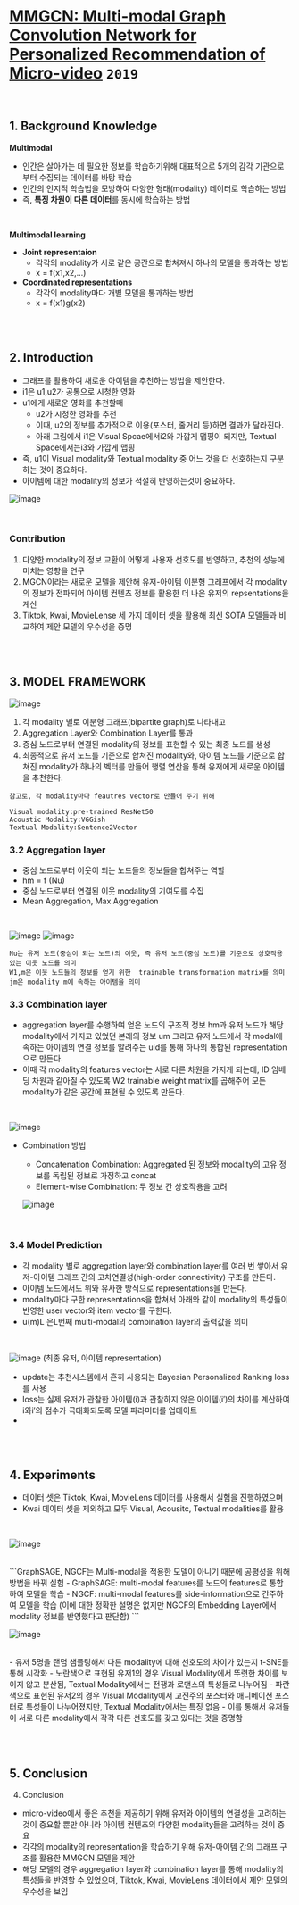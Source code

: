 # [MMGCN: Multi-modal Graph Convolution Network for Personalized Recommendation of Micro-video](http://staff.ustc.edu.cn/~hexn/papers/mm19-MMGCN.pdf)  `2019`

<br>

## 1. Background Knowledge
**Multimodal**
- 인간은 살아가는 데 필요한 정보를 학습하기위해 대표적으로 5개의 감각 기관으로 부터 수집되는 데이터를 바탕 학습
- 인간의 인지적 학습법을 모방하여 다양한 형태(modality) 데이터로 학습하는 방법
- 즉, **특징 차원이 다른 데이터**를 동시에 학습하는 방법
<br>

**Multimodal learning**
- **Joint representaion**
   - 각각의 modality가 서로 같은 공간으로 합쳐져서 하나의 모델을 통과하는 방법
   - x = f(x1,x2,...)
- **Coordinated representations** 
   - 각각의 modality마다 개별 모델을 통과하는 방법  
   - x = f(x1)g(x2)

<br><br>

## 2. Introduction
- 그래프를 활용하여 새로운 아이템을 추천하는 방법을 제안한다.
- i1은 u1,u2가 공통으로 시청한 영화
- u1에게 새로운 영화를 추천할때
   - u2가 시청한 영화를 추천
   - 이때, u2의 정보를 추가적으로 이용(포스터, 줄거리 등)하면 결과가 달라진다.
   - 아래 그림에서 i1은 Visual Spcae에서i2와 가깝게 맵핑이 되지만, Textual Space에서는i3와 가깝게 맵핑
- 즉,  u1이 Visual modality와 Textual modality 중 어느 것을 더 선호하는지 구분하는 것이 중요하다.
- 아이템에 대한 modality의 정보가 적절히 반영하는것이 중요하다.

![image](https://user-images.githubusercontent.com/53847442/163123936-1f119faa-f0d2-47db-9bc7-4351e3755e5f.png)

<br>

### **Contribution**
1. 다양한 modality의 정보 교환이 어떻게 사용자 선호도를 반영하고, 추천의 성능에 미치는 영향을 연구
2. MGCN이라는 새로운 모델을 제안해 유저-아이템 이분형 그래프에서 각 modality의 정보가 전파되어 아이템 컨텐츠 정보를 활용한 더 나은 유저의 repsentations을 계산
3. Tiktok, Kwai, MovieLense 세 가지 데이터 셋을 활용해 최신 SOTA 모델들과 비교하여 제안 모델의 우수성을 증명

<br><br>

## 3. MODEL FRAMEWORK
![image](https://user-images.githubusercontent.com/53847442/163125750-077deea0-a1a6-46e0-88ff-42915a0a3eb4.png)
1) 각 modality 별로 이분형 그래프(bipartite graph)로 나타내고 
2) Aggregation Layer와 Combination Layer를 통과
3) 중심 노드로부터 연결된 modality의 정보를 표현할 수 있는 최종 노드를 생성
4) 최종적으로 유저 노드를 기준으로 합쳐진 modality와, 아이템 노드를 기준으로 합쳐진 modality가 하나의 벡터를 만들어 행렬 연산을 통해 유저에게 새로운 아이템을 추천한다.

```
참고로, 각 modality마다 feautres vector로 만들어 주기 위해

Visual modality:pre-trained ResNet50
Acoustic Modality:VGGish
Textual Modality:Sentence2Vector
```

### 3.2 Aggregation layer
- 중심 노드로부터 이웃이 되는 노드들의 정보들을 합쳐주는 역할
- hm = f (Nu)
- 중심 노드로부터 연결된 이웃 modality의 기여도를 수집
- Mean Aggregation, Max Aggregation
<br>

![image](https://user-images.githubusercontent.com/53847442/163156494-b9d52e0e-b1b6-460f-a2f5-91271bc418c4.png)
![image](https://user-images.githubusercontent.com/53847442/163156565-bdcf7670-5af8-42be-87d4-17deb0874424.png)

```
Nu는 유저 노드(중심이 되는 노드)의 이웃, 즉 유저 노드(중심 노드)를 기준으로 상호작용 있는 이웃 노드를 의미
W1,m은 이웃 노드들의 정보를 얻기 위한  trainable transformation matrix를 의미
jm은 modality m에 속하는 아이템을 의미
```

### 3.3 Combination layer
- aggregation layer를 수행하여 얻은 노드의 구조적 정보 hm과 유저 노드가 해당 modality에서 가지고 있었던 본래의 정보 um 그리고 유저 노드에서 각 modal에 속하는 아이템의 연결 정보를 알려주는 uid를 통해 하나의 통합된 representation으로 만든다.
- 이때 각 modality의 features vector는 서로 다른 차원을 가지게 되는데, ID 임베딩 차원과 같아질 수 있도록 
W2 trainable weight matrix를 곱해주어 모든 modality가 같은 공간에 표현될 수 있도록 만든다.
<br>

![image](https://user-images.githubusercontent.com/53847442/163229111-0f6c697e-32d1-439d-978d-993473d2f950.png)
<br>

- Combination 방법
  - Concatenation Combination: Aggregated 된 정보와 modality의 고유 정보를 독립된 정보로 가정하고 concat
  - Element-wise Combination: 두 정보 간 상호작용을 고려


  ![image](https://user-images.githubusercontent.com/53847442/163229515-45f69cf7-2d96-414a-b204-31ed801412b7.png)
<br>

### 3.4 Model Prediction
- 각 modality 별로 aggregation layer와 combination layer를 여러 번 쌓아서 유저-아이템 그래프 간의 고차연결성(high-order connectivity) 구조를 만든다.
- 아이템 노드에서도 위와 유사한 방식으로 representations을 만든다.
- modality마다 구한 representations을 합쳐서 아래와 같이 modality의 특성들이 반영한 user vector와 item vector를 구한다.
- u(m)L 은L번째 multi-modal의 combination layer의 출력값을 의미
<br>

![image](https://user-images.githubusercontent.com/53847442/163230109-b1af2ca9-c937-4042-a592-ef9dcbdc71ef.png)
(최종 유저, 아이템 representation)
<br>

- update는 추천시스템에서 흔히 사용되는 Bayesian Personalized Ranking loss를 사용
- loss는 실제 유저가 관찰한 아이템(i)과 관찰하지 않은 아이템(i′)의 차이를 계산하여 i와i′의 점수가 극대화되도록 모델 파라미터를 업데이트
- 
<br><br>

## 4. Experiments
- 데이터 셋은 Tiktok, Kwai, MovieLens 데이터를 사용해서 실험을 진행하였으며 
- Kwai 데이터 셋을 제외하고 모두 Visual, Acousitc, Textual modalities를 활용

<br>

![image](https://user-images.githubusercontent.com/53847442/163233324-79cf0a5d-de18-4629-ae29-b34891806733.png)

<br>
```GraphSAGE, NGCF는 Multi-modal을 적용한 모델이 아니기 때문에 공평성을 위해 방법을 바꿔 실험 
- GraphSAGE: multi-modal features를 노드의 features로 통합하여 모델을 학습
- NGCF: multi-modal features를 side-information으로 간주하여 모델을 학습
  (이에 대한 정확한 설명은 없지만 NGCF의 Embedding Layer에서 modality 정보를 반영했다고 판단함)
```

<br>

![image](https://user-images.githubusercontent.com/53847442/163233527-2e424554-6ea0-43cf-b575-97dbd9edf7aa.png)

<br>
- 유저 5명을 랜덤 샘플링해서 다른 modality에 대해 선호도의 차이가 있는지 t-SNE를 통해 시각화
- 노란색으로 표현된 유저1의 경우 Visual Modality에서 뚜렷한 차이를 보이지 않고 분산됨, Textual Modality에서는 전쟁과 로맨스의 특성들로 나누어짐
- 파란색으로 표현된 유저2의 경우 Visual Modality에서 고전주의 포스터와 애니메이션 포스터로 특성들이 나누어졌지만, Textual Modality에서는 특징 없음 
- 이를 통해서 유저들이 서로 다른 modality에서 각각 다른 선호도를 갖고 있다는 것을 증명함

<br><br>

## 5. Conclusion
4. Conclusion
- micro-video에서 좋은 추천을 제공하기 위해 유저와 아이템의 연결성을 고려하는 것이 중요할 뿐만 아니라 아이템 컨텐츠의 다양한 modality들을 고려하는 것이 중요
- 각각의 modality의 representation을 학습하기 위해 유저-아이템 간의 그래프 구조를 활용한 MMGCN 모델을 제안
- 해당 모델의 경우 aggregation layer와 combination layer를 통해 modality의 특성들을 반영할 수 있었으며, Tiktok, Kwai, MovieLens 데이터에서 제안 모델의 우수성을 보임
